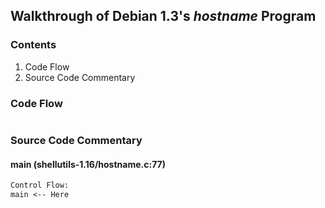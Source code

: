 ## Walkthrough of Debian 1.3's _hostname_ Program

### Contents

1. Code Flow
2. Source Code Commentary

### Code Flow

```txt
```

### Source Code Commentary

#### main (shellutils-1.16/hostname.c:77)

```txt
Control Flow:
main <-- Here
```
